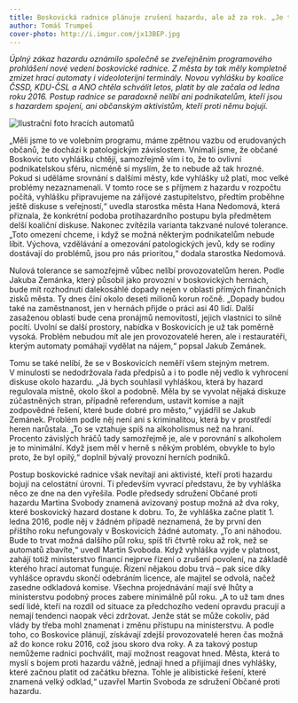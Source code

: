 ```yaml
---
title: Boskovická radnice plánuje zrušení hazardu, ale až za rok. „Je to alibistické,“ říká protihazardní aktivista
author: Tomáš Trumpeš
cover-photo: http://i.imgur.com/jx13BEP.jpg
---
```


*Úplný zákaz hazardu oznámilo společně se zveřejněním programového prohlášení nové vedení boskovické radnice. Z města by tak měly kompletně zmizet hrací automaty i videoloterijní terminály. Novou vyhlášku by koalice ČSSD, KDU-ČSL a ANO chtěla schválit letos, platit by ale začala od ledna roku 2016. Postup radnice se paradoxně nelíbí ani podnikatelům, kteří jsou s hazardem spojení, ani občanským aktivistům, kteří proti němu bojují.*

<img src="http://i.imgur.com/jx13BEP.jpg" class="img-responsive" alt="Ilustrační foto hracích automatů">

„Měli jsme to ve volebním programu, máme zpětnou vazbu od erudovaných občanů, že dochází k patologickým závislostem. Vnímali jsme, že občané Boskovic tuto vyhlášku chtějí, samozřejmě vím i to, že to ovlivní podnikatelskou sféru, nicméně si myslím, že to nebude až tak hrozné. Pokud si uděláme srovnání s dalšími městy, kde vyhlášky už platí, moc velké problémy nezaznamenali. V tomto roce se s příjmem z hazardu v rozpočtu počítá, vyhlášku připravujeme na zářijové zastupitelstvo, předtím proběhne ještě diskuse s veřejností,“ uvedla starostka města Hana Nedomová, která přiznala, že konkrétní podoba protihazardního postupu byla předmětem delší koaliční diskuse. Nakonec zvítězila varianta takzvané nulové tolerance. „Toto omezení chceme, i když se možná některým podnikatelům nebude líbit. Výchova, vzdělávání a omezování patologických jevů, kdy se rodiny dostávají do problémů, jsou pro nás prioritou,“ dodala starostka Nedomová.

Nulová tolerance se samozřejmě vůbec nelíbí provozovatelům heren. Podle Jakuba Zemánka, který působil jako provozní v boskovických hernách, bude mít rozhodnutí dalekosáhlé dopady nejen v oblasti přímých finančních zisků města. Ty dnes činí okolo deseti milionů korun ročně. „Dopady budou také na zaměstnanost, jen v hernách přijde o práci asi 40 lidí. Další zasaženou oblastí bude cena pronájmů nemovitostí, jejich vlastníci to silně pocítí. Uvolní se další prostory, nabídka v Boskovicích je už tak poměrně vysoká. Problém nebudou mít ale jen provozovatelé heren, ale i restauratéři, kterým automaty pomáhají vydělat na nájem,“ popsal Jakub Zemánek.

Tomu se také nelíbí, že se v Boskovicích neměří všem stejným metrem. V minulosti se nedodržovala řada předpisů a i to podle něj vedlo k vyhrocení diskuse okolo hazardu. „Já bych souhlasil vyhláškou, která by hazard regulovala místně, okolo škol a podobně. Měla by se vyvolat nějaká diskuze zúčastněných stran, případně referendum, ustavit komise a najít zodpovědné řešení, které bude dobré pro město,“ vyjádřil se Jakub Zemánek. Problém podle něj není ani s kriminalitou, která by v prostředí heren narůstala. „To se vztahuje spíš na alkoholismus než na hraní. Procento závislých hráčů tady samozřejmě je, ale v porovnání s alkoholem je to minimální. Když jsem měl v herně s někým problém, obvykle to bylo proto, že byl opilý,“ doplnil bývalý provozní herních podniků.

Postup boskovické radnice však nevítají ani aktivisté, kteří proti hazardu bojují na celostátní úrovni. Ti především vyvrací představu, že by vyhláška něco ze dne na den vyřešila. Podle předsedy sdružení Občané proti hazardu Martina Svobody znamená avizovaný postup možná až dva roky, které boskovický hazard dostane k dobru. To, že vyhláška začne platit 1. ledna 2016, podle něj v žádném případě neznamená, že by první den příštího roku nefungovaly v Boskovicích žádné automaty. „To ani náhodou. Bude to trvat možná dalšího půl roku, spíš tři čtvrtě roku až rok, než se automatů zbavíte,“ uvedl Martin Svoboda. Když vyhláška vyjde v platnost, zahájí totiž ministerstvo financí nejprve řízení o zrušení povolení, na základě kterého hrací automat funguje. Řízení nějakou dobu trvá – pak sice díky vyhlášce opravdu skončí odebráním licence, ale majitel se odvolá, načež zasedne odkladová komise. Všechna projednávání mají své lhůty a ministerstvu podobný proces zabere minimálně půl roku. „A to už tam dnes sedí lidé, kteří na rozdíl od situace za předchozího vedení opravdu pracují a nemají tendenci naopak věci zdržovat. Jenže stát se může cokoliv, pád vlády by třeba mohl znamenat i změnu přístupu na ministerstvu. A podle toho, co Boskovice plánují, získávají zdejší provozovatelé heren čas možná až do konce roku 2016, což jsou skoro dva roky. A za takový postup nemůžeme radnici pochválit, mají možnost reagovat hned. Města, která to myslí s bojem proti hazardu vážně, jednají hned a přijímají dnes vyhlášky, které začnou platit od začátku března. Tohle je alibistické řešení, které znamená velký odklad,“ uzavřel Martin Svoboda ze sdružení Občané proti hazardu.